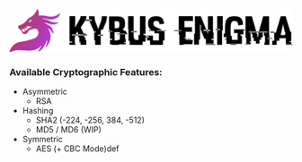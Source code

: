 ![Kybus Enigma](docs/logo.svg)

### Available Cryptographic Features:
- Asymmetric
  - RSA
- Hashing
  - SHA2 (-224, -256, 384, -512)
  - MD5 / MD6 (WIP)
- Symmetric
  - AES (+ CBC Mode)def
